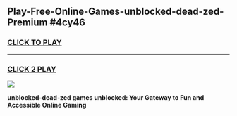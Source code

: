 
## Play-Free-Online-Games-unblocked-dead-zed-Premium #4cy46
<h3>
<a href="https://premium.freeplayer.one?title=unblocked-dead-zed&ref=8M">CLICK TO PLAY</a></h3>
<hr>

<h3>
<a href="https://premium.freeplayer.one?title=unblocked-dead-zed&ref=8M">CLICK 2 PLAY</a>
  
</h3>

<a href="https://premium.freeplayer.one?title=unblocked-dead-zed&ref=8M"><img src="https://clearcache.store/games.png"></a>


**unblocked-dead-zed games unblocked: Your Gateway to Fun and Accessible Online Gaming**
